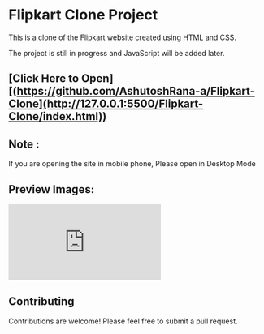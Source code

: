 # Flipkart Clone Project

This is a clone of the Flipkart website created using HTML and CSS.

The project is still in progress and JavaScript will be added later.

## [Click Here to Open][(https://github.com/AshutoshRana-a/Flipkart-Clone](http://127.0.0.1:5500/Flipkart-Clone/index.html))

## Note :

If you are opening the site in mobile phone, Please open in Desktop Mode

## Preview Images:

![preview-img](http://127.0.0.1:5500/Flipkart-Clone/index.html)

## Contributing

Contributions are welcome! Please feel free to submit a pull request.
